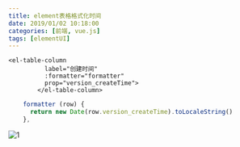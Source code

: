 ```yaml
---
title: element表格格式化时间
date: 2019/01/02 10:18:00
categories: [前端, vue.js]
tags: [elementUI]
---
```


```vue
<el-table-column
          label="创建时间"
          :formatter="formatter"
          prop="version_createTime">
        </el-table-column>
```

```js
    formatter (row) {
      return new Date(row.version_createTime).toLocaleString()
    },

```

![1](http://img.qizhenjun.com/QQ%E6%88%AA%E5%9B%BE20190102102032.png)